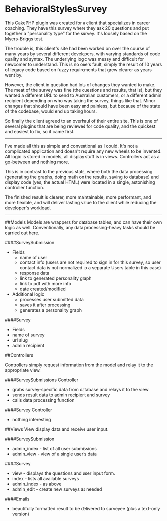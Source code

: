 # BehavioralStylesSurvey

This CakePHP plugin was created for a client that specializes in career coaching. They have this survey where they ask 20 questions and put together a "personality type" for the survey. It's loosely based on the Myers-Briggs test. 

The trouble is, this client's site had been worked on over the course of many years by several different developers, with varying standards of code quality and syntax. The underlying logic was messy and difficult for newcomer to understand. This is no one's fault, simply the result of 10 years of legacy code based on fuzzy requirements that grew clearer as years went by.

However, the client in question had lots of changes they wanted to make. The meat of the survey was fine (the questions and results, that is), but they wanted a different URL to send to Australian customers, or a different admin recipient depending on who was taking the survey, things like that. Minor changes that should have been easy and painless, but because of the state of the codebase, would end up taking hours.

So finally the client agreed to an overhaul of their entire site. This is one of several plugins that are being reviewed for code quality, and the quickest and easiest to fix, so it came first. 

---

I've made all this as simple and conventional as I could. It's not a complicated application and doesn't require any new wheels to be invented. All logic is stored in models, all display stuff is in views. Controllers act as a go-between and nothing more.

This is in contrast to the previous state, where both the data processing (generating the graphs, doing math on the results, saving to database) and display code (yes, the actual HTML) were located in a single, astonishing controller function.

The finished result is clearer, more maintainable, more performant, and more flexible, and will deliver lasting value to the client while reducing the developer's workload.
___

##Models
Models are wrappers for database tables, and can have their own logic as well. Conventionally, any data processing-heavy tasks should be carried out here.

####SurveySubmission
- Fields
  - name of user
  - contact info (users are not required to sign in for this survey, so user contact data is not normalized to a separate Users table in this case)
  - response data
  - link to generated personality graph
  - link to pdf with more info
  - date created/modified
- Additional logic
  - processes user submitted data
  - saves it after processing
  - generates a personality graph
  
####Survey 
- Fields
 - name of survey
 - url slug
 - admin recipient

##Controllers

Controllers simply request information from the model and relay it to the appropriate view.

####SurveySubmissions Controller
- grabs survey-specific data from database and relays it to the view
- sends result data to admin recipient and survey
- calls data processing function

####Survey Controller 
- nothing interesting

##Views
View display data and receive user input.

####SurveySubmission
- admin_index - list of all user submissions
- admin_view - view of a single user's data

####Survey
- view - displays the questions and user input form.
- index - lists all available surveys
- admin_index - as above
- admin_edit - create new surveys as needed

####Emails 	
- beautifully formatted result to be delivered to surveyee (plus a text-only version)









